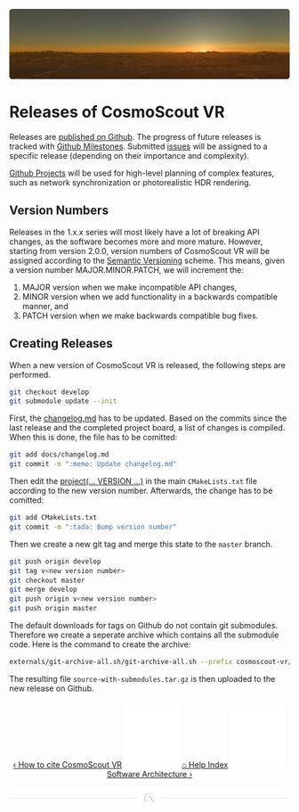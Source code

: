 <p align="center"> 
  <img src ="img/banner-sunset.jpg" />
</p>

# Releases of CosmoScout VR

Releases are [published on Github](https://github.com/cosmoscout/cosmoscout-vr/releases).
The progress of future releases is tracked with [Github Milestones](https://github.com/cosmoscout/cosmoscout-vr/milestones).
Submitted [issues](https://github.com/cosmoscout/cosmoscout-vr/issues) will be assigned to a specific release (depending on their importance and complexity).

[Github Projects](https://github.com/cosmoscout/cosmoscout-vr/projects) will be used for high-level planning of complex features, such as network synchronization or photorealistic HDR rendering.

## Version Numbers

Releases in the 1.x.x series will most likely have a lot of breaking API changes, as the software becomes more and more mature.
However, starting from version 2.0.0, version numbers of CosmoScout VR will be assigned according to the [Semantic Versioning](https://semver.org/) scheme.
This means, given a version number MAJOR.MINOR.PATCH, we will increment the:

1. MAJOR version when we make incompatible API changes,
2. MINOR version when we add functionality in a backwards compatible manner, and
3. PATCH version when we make backwards compatible bug fixes.

## Creating Releases

When a new version of CosmoScout VR is released, the following steps are performed.

```bash
git checkout develop
git submodule update --init
```

First, the [changelog.md](https://github.com/cosmoscout/cosmoscout-vr/blob/develop/docs/changelog.md) has to be updated.
Based on the commits since the last release and the completed project board, a list of changes is compiled.
When this is done, the file has to be comitted:

```bash
git add docs/changelog.md
git commit -m ":memo: Update changelog.md"
```

Then edit the [project(... VERSION ...)](https://github.com/cosmoscout/cosmoscout-vr/blob/develop/CMakeLists.txt#L8) in the main `CMakeLists.txt` file according to the new version number.
Afterwards, the change has to be comitted:

```bash
git add CMakeLists.txt
git commit -m ":tada: Bump version number"
```

Then we create a new git tag and merge this state to the `master` branch.

```bash
git push origin develop
git tag v<new version number>
git checkout master
git merge develop
git push origin v<new version number>
git push origin master
```

The default downloads for tags on Github do not contain git submodules.
Therefore we create a seperate archive which contains all the submodule code. Here is the command to create the archive:

```bash
externals/git-archive-all.sh/git-archive-all.sh --prefix cosmoscout-vr/ source-with-submodules.tar.gz
```

The resulting file `source-with-submodules.tar.gz` is then uploaded to the new release on Github.

<p align="center">
  <a href="citation.md">&lsaquo; How to cite CosmoScout VR</a>
  <img src ="img/nav-vspace.svg"/>
  <a href="README.md">&#8962; Help Index</a>
  <img src ="img/nav-vspace.svg"/>
  <a href="architecture.md">Software Architecture &rsaquo;</a>
</p>

<p align="center"><img src ="img/hr.svg"/></p>
